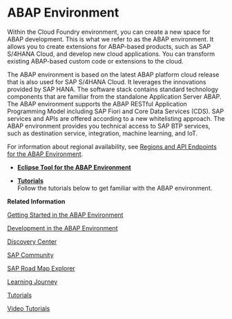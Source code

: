 <!-- loio11d62652aa2b4600a0fa136de0789648 -->

# ABAP Environment

Within the Cloud Foundry environment, you can create a new space for ABAP development. This is what we refer to as the ABAP environment. It allows you to create extensions for ABAP-based products, such as SAP S/4HANA Cloud, and develop new cloud applications. You can transform existing ABAP-based custom code or extensions to the cloud.

The ABAP environment is based on the latest ABAP platform cloud release that is also used for SAP S/4HANA Cloud. It leverages the innovations provided by SAP HANA. The software stack contains standard technology components that are familiar from the standalone Application Server ABAP. The ABAP environment supports the ABAP RESTful Application Programming Model including SAP Fiori and Core Data Services \(CDS\). SAP services and APIs are offered according to a new whitelisting approach. The ABAP environment provides you technical access to SAP BTP services, such as destination service, integration, machine learning, and IoT.

For information about regional availability, see [Regions and API Endpoints for the ABAP Environment](Regions_350356d.md#loio879f37370d9b45e99a16538e0f37ff2c).

-   **[Eclipse Tool for the ABAP Environment](Eclipse_Tool_for_the_ABAP_Environment_54dd712.md "")**  

-   **[Tutorials](Tutorials_8d8822c.md "Follow the tutorials below to get familiar with the ABAP
                                environment.")**  
Follow the tutorials below to get familiar with the ABAP environment.

**Related Information**  


[Getting Started in the ABAP Environment](../20-getting-started/Getting_Started_in_the_ABAP_Environment_2ffdd24.md "Get onboarded in the SAP BTP, ABAP environment. Follow the workflows for trial or customer accounts.")

[Development in the ABAP Environment](../30-development/Development_in_the_ABAP_Environment_31367ef.md "Learn more about developing applications in the ABAP environment.")

[Discovery Center](https://discovery-center.cloud.sap/serviceCatalog/abap-environment)

[SAP Community](https://community.sap.com/topics/cloud-platform-abap-environment)

[SAP Road Map Explorer](https://roadmaps.sap.com/board?q=abap%20environment&range=FIRST-LAST&PRODUCT=73555000100800001164)

[Learning Journey](https://help.sap.com/doc/221f8f84afef43d29ad37ef2af0c4adf/HP_2.0/en-US/49047e7668844d419ccee567923a475e.html)

[Tutorials](https://developers.sap.com/tutorial-navigator.html?tag=products:technology-platform/sap-business-technology-platform/sap-btp-abap-environment)

[Video Tutorials](https://www.youtube.com/playlist?list=PLkzo92owKnVxWqJSoFLGe1VRkzOs4Ucdr)

